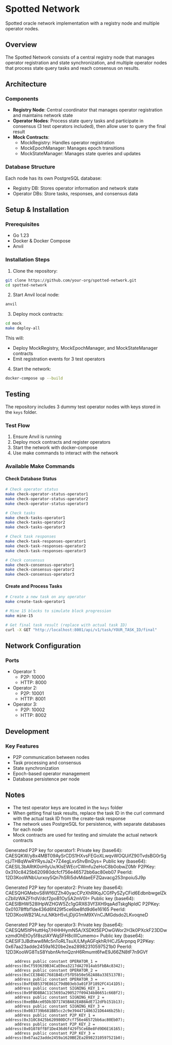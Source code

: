 # Spotted Network

Spotted oracle network implementation with a registry node and multiple operator nodes.

## Overview

The Spotted Network consists of a central registry node that manages operator registration and state synchronization, and multiple operator nodes that process state query tasks and reach consensus on results.

## Architecture

### Components

- **Registry Node**: Central coordinator that manages operator registration and maintains network state
- **Operator Nodes**: Process state query tasks and participate in consensus (3 test operators included), then allow user to query the final result
- **Mock Contracts**: 
  - MockRegistry: Handles operator registration
  - MockEpochManager: Manages epoch transitions
  - MockStateManager: Manages state queries and updates

### Database Structure

Each node has its own PostgreSQL database:
- Registry DB: Stores operator information and network state
- Operator DBs: Store tasks, responses, and consensus data

## Setup & Installation

### Prerequisites

- Go 1.23
- Docker & Docker Compose
- Anvil 

### Installation Steps

1. Clone the repository:
```bash
git clone https://github.com/your-org/spotted-network.git
cd spotted-network
```

2. Start Anvil local node:
```bash
anvil
```

3. Deploy mock contracts:
```bash
cd mock
make deploy-all
```
This will:
- Deploy MockRegistry, MockEpochManager, and MockStateManager contracts
- Emit registration events for 3 test operators

4. Start the network:
```bash
docker-compose up --build
```

## Testing

The repository includes 3 dummy test operator nodes with keys stored in the `keys` folder.

### Test Flow

1. Ensure Anvil is running
2. Deploy mock contracts and register operators
3. Start the network with docker-compose
4. Use make commands to interact with the network

### Available Make Commands

#### Check Database Status
```bash
# Check operator status
make check-operator-status-operator1
make check-operator-status-operator2
make check-operator-status-operator3

# Check tasks
make check-tasks-operator1
make check-tasks-operator2
make check-tasks-operator3

# Check task responses
make check-task-responses-operator1
make check-task-responses-operator2
make check-task-responses-operator3

# Check consensus
make check-consensus-operator1
make check-consensus-operator2
make check-consensus-operator3
```

#### Create and Process Tasks
```bash
# Create a new task on any operator
make create-task-operator1

# Mine 15 blocks to simulate block progression
make mine-15

# Get final task result (replace with actual task ID)
curl -X GET "http://localhost:8001/api/v1/task/YOUR_TASK_ID/final"
```

## Network Configuration

### Ports

- Operator 1:
  - P2P: 10000
  - HTTP: 8000
- Operator 2:
  - P2P: 10001
  - HTTP: 8001
- Operator 3:
  - P2P: 10002
  - HTTP: 8002

## Development

### Key Features

- P2P communication between nodes
- Task processing and consensus
- State synchronization
- Epoch-based operator management
- Database persistence per node

## Notes

- The test operator keys are located in the `keys` folder
- When getting final task results, replace the task ID in the curl command with the actual task ID from the create-task response
- The network uses PostgreSQL for persistence, with separate databases for each node
- Mock contracts are used for testing and simulate the actual network contracts


Generated P2P key for operator1:
  Private key (base64): CAESQKW/y8x4MBT09AySrCDS1HXvsFEGoXLwqvWOQUifZ90TvdsBG0rSgcjJTH8qWwRYRysJaZ+7Z4egLxvShvBnQys=
  Public key (base64): CAESIL3bARtK0oHIyUx/KlsEWEcrCWmfu2eHoC8b0obwZ0Mr
  P2PKey: 0x310c8425b620980dcfcf756e46572bb6ac80eb07
  PeerId: 12D3KooWNbUurxoy5Qn7hSRi5dvMdaeEFZQavacg253npoiuSJ9p

Generated P2P key for operator2:
  Private key (base64): CAESQHGMebvS8Wf6IZZh40yacCPzXhRlKqJCGfPySZyCFid6EdbnbwgelZkcZbllzWAZFfrdV/dcf2poB1OySA2mV0I=
  Public key (base64): CAESIBHW528IHpWZHGW5Zc1gGRX63Vf3XH9qaAdTskgNpldC
  P2PKey: 0x01078ffbf1de436d6f429f5ce6be8fd9d6e16165
  PeerId: 12D3KooWB21ALruLNKbH5vLjDjiG1mM9XVnCJMGdsdo2LKvoqneD

Generated P2P key for operator3:
  Private key (base64): CAESQM5ltPHuttHq7/HHHHymN5A/XSDKt5EPOwGWor2H3k0PXckF23DDwxzmdOhEtOy5f8szIAYWqSFH8cIlICumemo=
  Public key (base64): CAESIF3JBdtww8Mc5nToRLTsuX/LMyAGFqkhR/HCJSArpnpq
  P2PKey: 0x67aa23adde2459a1620be2ea28982310597521b0
  PeerId: 12D3KooWG8TsS8YsbnfArhnQznH6Rmumt6fwE9J66ZN8tF7n9GVf

```solidity
    address public constant OPERATOR_1 = address(0xCf593639B34CaE0ea3217dA27014ab5FbBAc8342);
    address public constant OPERATOR_2 = address(0xCCE3B4EC7681B4EcF5fD5b50e562A88a33E5137B);
    address public constant OPERATOR_3 = address(0xFE6B5379E861C79dB03eb3a01F3F1892FC4141D5);
    address public constant SIGNING_KEY_1 = address(0x9F0D8BAC11C5693a290527f09434b86651c66Bf2);
    address public constant SIGNING_KEY_2 = address(0xeBBAce05Db3D717A5BA82EAB8AdE712dFb151b13);
    address public constant SIGNING_KEY_3 = address(0x083739b681B85cc2c9e394471486321D6446b25b);
    address public constant P2P_KEY_1 = address(0x310C8425b620980DCFcf756e46572bb6ac80Eb07);
    address public constant P2P_KEY_2 = address(0x01078ffBf1De436d6f429f5Ce6Be8Fd9D6E16165);
    address public constant P2P_KEY_3 = address(0x67aa23adde2459a1620BE2Ea28982310597521b0);
```